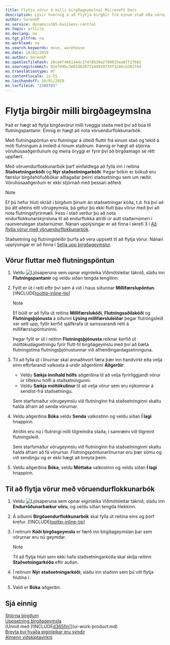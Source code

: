 ```yaml
---
title: Flytja vörur á milli birgðageymslna| Microsoft Docs
description: Lýsir hvernig á að flytja birgðir frá einum stað eða vörugeymslu til annars, annaðhvort með endurflokkunarfærslubók eða með flutningsfyrirmæli.
author: SorenGP
ms.service: dynamics365-business-central
ms.topic: article
ms.devlang: na
ms.tgt_pltfrm: na
ms.workload: na
ms.search.keywords: move, warehouse
ms.date: 10/01/2019
ms.author: SorenGP
ms.openlocfilehash: 26ce0f4661a44c1f478b38a2709015ea6ff1f602
ms.sourcegitcommit: 02e704bc3e01d62072144919774f1244c42827e4
ms.translationtype: HT
ms.contentlocale: is-IS
ms.lasthandoff: 10/01/2019
ms.locfileid: "2309701"
---
```

# <a name="transfer-inventory-between-locations"></a>Flytja birgðir milli birgðageymslna
Það er hægt að flytja birgðavörur milli tveggja staða með því að búa til flutningspantanir. Einnig er hægt að nota vöruendurflokkunarbók.

Með flutningspöntun eru flutningar á útleið fluttir frá einum stað og tekið á móti flutningum á innleið á hinum staðnum. Þannig er hægt að stjórna vöruhúsaaðgerðunum og meira öryggi er fyrir því að birgðamagn sé rétt uppfært.

Með vöruendurflokkunarbók þarf einfaldlega að fylla inn í reitina **Staðsetningarkóði** og **Nýr staðsetningarkóði**. Þegar bókin er bókuð eru færslur birgðahöfuðbókar aðlagaðar þeirri staðsetningu sem um ræðir. Vöruhúsaaðgerðum er ekki stjórnað með þessari aðferð.

> [!NOTE]  
>   Ef þú hefur hluti skráð í birgðum þínum án staðsetningar kóða, t.d. frá því að þú átt aðeins eitt vörugeymsla, þá getur þú ekki flutt þau vörur með því að nota flutningsfyrirmæli. Þess í stað verður þú að nota endurflokkunarskýrsluna til að endurflokka atriði úr autt staðarnúmeri í raunverulegan staðarnúmer.  Nánari upplýsingar er að finna í skrefi 3 í [Að flytja vörur með vöruendurflokkunarbók](inventory-how-transfer-between-locations.md#to-transfer-items-with-the-item-reclassification-journal).

Staðsetning og flutningsleiðir þurfa að vera uppsett til að flytja vörur. Nánari upplýsingar er að finna í [Setja upp birgðageymslur](inventory-how-setup-locations.md).

## <a name="to-transfer-items-with-a-transfer-order"></a>Vörur fluttar með flutningspöntun
1. Veldu ![Ljósaperuna sem opnar eiginleika Viðmótsleitar](media/ui-search/search_small.png "Segðu mér hvað þú vilt gera") táknið, sláðu inn **Flutningspantanir** og veldu síðan tengda tengilinn.
2. Fyllt er út í reiti eftir því sem á við í haus síðunnar **Millifærslupöntun**. [!INCLUDE[tooltip-inline-tip](includes/tooltip-inline-tip_md.md)]

    > [!NOTE]  
    >   Ef búið er að fylla út reitina **Millifærslukóði**, **Flutningsaðilakóði** og **Flutningsþjónusta** á síðunni **Lýsing millifærsluleiðar** þegar flutningsleið var sett upp, fyllir kerfið sjálfkrafa út samsvarandi reiti á millifærslupöntuninni.

    Þegar fyllt er út í reitinn **Flutningsþjónusta** reiknar kerfið út móttökudagsetningu fyrir flutt-til birgðageymslu með því að bæta flutningstíma flutningsþjónustunnar við afhendingardagsetninguna.

3. Til að fylla út í línurnar skal annaðhvort færa þær inn handvirkt eða velja einn eftirfarandi valkosta á undir aðgerðinni **Aðgerðir**:
    - Veldu **Sækja innihald hólfs** aðgerðina til að velja fyrirliggjandi vörur úr tilteknu hólfi á staðsetningunni.
    - Veldu **Sækja móttökulínur** til að velja vörur sem eru nýkomnar á sendist-frá staðsetningu.   

    Sem starfsmaður vörugeymslu við flutninginn frá staðsetninginni skaltu halda áfram að senda vörurnar.
4. Veldu aðgerðina **Bóka** veldu **Senda** valkostinn og veldu síðan **Í lagi** hnappinn.

    Atriðin eru nú í flutningi milli tilgreindra staða, í samræmi við tilgreint flutningsleið.

    Sem starfsmaður vörugeymslu við flutninginn frá staðsetninginni skaltu halda áfram að fá vörurnar. Flutningspöntunarlínurnar eru þær sömu og við sendingu og er ekki hægt að breyta þeim.
5. Veldu aðgerðina **Bóka**, veldu **Móttaka** valkostinn og veldu síðan **Í lagi** hnappinn.

## <a name="to-transfer-items-with-the-item-reclassification-journal"></a>Til að flytja vörur með vöruendurflokkunarbók
1. Veldu ![Ljósaperuna sem opnar eiginleika Viðmótsleitar](media/ui-search/search_small.png "Segðu mér hvað þú vilt gera") táknið, sláðu inn **Endurröðunarbækur vöru**, og veldu síðan tengda hlekkinn.
2. Á síðunni **Birgðaendurflokkunarbók** skal fylla út reitina eins og þörf krefur. [!INCLUDE[tooltip-inline-tip](includes/tooltip-inline-tip_md.md)]
3. Í reitnum **Kóði birgðageymslu** er færð inn birgðageymslan þar sem vörurnar eru nú geymdar.

    > [!NOTE]  
    >   Til að flytja hluti sem ekki hafa staðsetningarkóða skal skilja reitinn **Staðsetningarkóða** eftir auðan.
4. Í reitnum **Nýr staðsetningarkóði**, sláðu inn staðinn sem þú vilt flytja hlutina í.
5. Valið er **Bóka** aðgerðin.

## <a name="see-also"></a>Sjá einnig
[Stjórna birgðum](inventory-manage-inventory.md)  
[Uppsetning birgðageymsla](inventory-how-setup-locations.md)  
[Unnið með [!INCLUDE[d365fin](includes/d365fin_md.md)]](ui-work-product.md)  
[Breyta því hvaða eiginleikar eru sýndir](ui-experiences.md)  
[Almenn viðskiptavirkni](ui-across-business-areas.md)
